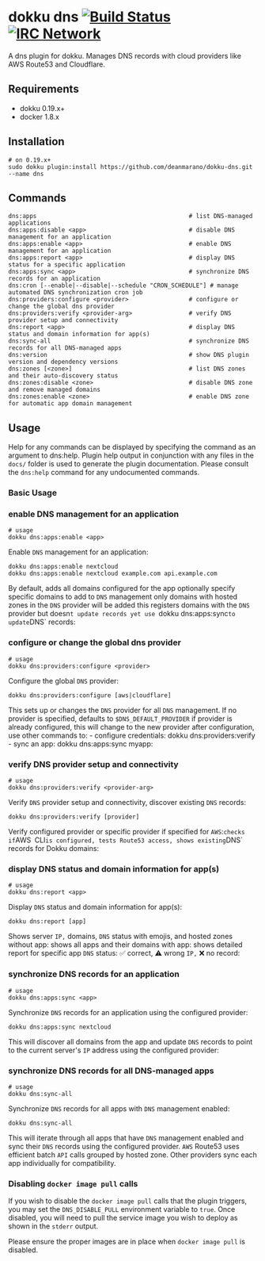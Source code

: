 # dokku dns [![Build Status](https://img.shields.io/github/actions/workflow/status/deanmarano/dokku-dns/ci.yml?branch=main&style=flat-square "Build Status")](https://github.com/deanmarano/dokku-dns/actions/workflows/ci.yml?query=branch%3Amain) [![IRC Network](https://img.shields.io/badge/irc-libera-blue.svg?style=flat-square "IRC Libera")](https://webchat.libera.chat/?channels=dokku)

A dns plugin for dokku. Manages DNS records with cloud providers like AWS Route53 and Cloudflare.

## Requirements

- dokku 0.19.x+
- docker 1.8.x

## Installation

```shell
# on 0.19.x+
sudo dokku plugin:install https://github.com/deanmarano/dokku-dns.git --name dns
```

## Commands

```
dns:apps                                           # list DNS-managed applications
dns:apps:disable <app>                             # disable DNS management for an application
dns:apps:enable <app>                              # enable DNS management for an application
dns:apps:report <app>                              # display DNS status for a specific application
dns:apps:sync <app>                                # synchronize DNS records for an application
dns:cron [--enable|--disable|--schedule "CRON_SCHEDULE"] # manage automated DNS synchronization cron job
dns:providers:configure <provider>                 # configure or change the global dns provider
dns:providers:verify <provider-arg>                # verify DNS provider setup and connectivity
dns:report <app>                                   # display DNS status and domain information for app(s)
dns:sync-all                                       # synchronize DNS records for all DNS-managed apps
dns:version                                        # show DNS plugin version and dependency versions
dns:zones [<zone>]                                 # list DNS zones and their auto-discovery status
dns:zones:disable <zone>                           # disable DNS zone and remove managed domains
dns:zones:enable <zone>                            # enable DNS zone for automatic app domain management
```

## Usage

Help for any commands can be displayed by specifying the command as an argument to dns:help. Plugin help output in conjunction with any files in the `docs/` folder is used to generate the plugin documentation. Please consult the `dns:help` command for any undocumented commands.

### Basic Usage

### enable DNS management for an application

```shell
# usage
dokku dns:apps:enable <app>
```

Enable `DNS` management for an application:

```shell
dokku dns:apps:enable nextcloud
dokku dns:apps:enable nextcloud example.com api.example.com
```

By default, adds all domains configured for the app optionally specify specific domains to add to `DNS` management only domains with hosted zones in the `DNS` provider will be added this registers domains with the `DNS` provider but doesn`t update records yet use `dokku dns:apps:sync` to update `DNS` records:

### configure or change the global dns provider

```shell
# usage
dokku dns:providers:configure <provider>
```

Configure the global `DNS` provider:

```shell
dokku dns:providers:configure [aws|cloudflare]
```

This sets up or changes the `DNS` provider for all `DNS` management. If no provider is specified, defaults to `$DNS_DEFAULT_PROVIDER` if provider is already configured, this will change to the new provider after configuration, use other commands to: - configure credentials: dokku dns:providers:verify - sync an app: dokku dns:apps:sync myapp:

### verify DNS provider setup and connectivity

```shell
# usage
dokku dns:providers:verify <provider-arg>
```

Verify `DNS` provider setup and connectivity, discover existing `DNS` records:

```shell
dokku dns:providers:verify [provider]
```

Verify configured provider or specific provider if specified for `AWS`:` checks if `AWS` `CLI` is configured, tests Route53 access, shows existing `DNS` records for Dokku domains:

### display DNS status and domain information for app(s)

```shell
# usage
dokku dns:report <app>
```

Display `DNS` status and domain information for app(s):

```shell
dokku dns:report [app]
```

Shows server `IP,` domains, `DNS` status with emojis, and hosted zones without app: shows all apps and their domains with app: shows detailed report for specific app `DNS` status: ✅ correct, ⚠️ wrong `IP,` ❌ no record:

### synchronize DNS records for an application

```shell
# usage
dokku dns:apps:sync <app>
```

Synchronize `DNS` records for an application using the configured provider:

```shell
dokku dns:apps:sync nextcloud
```

This will discover all domains from the app and update `DNS` records to point to the current server's `IP` address using the configured provider:

### synchronize DNS records for all DNS-managed apps

```shell
# usage
dokku dns:sync-all
```

Synchronize `DNS` records for all apps with `DNS` management enabled:

```shell
dokku dns:sync-all
```

This will iterate through all apps that have `DNS` management enabled and sync their `DNS` records using the configured provider. `AWS` Route53 uses efficient batch `API` calls grouped by hosted zone. Other providers sync each app individually for compatibility.

### Disabling `docker image pull` calls

If you wish to disable the `docker image pull` calls that the plugin triggers, you may set the `DNS_DISABLE_PULL` environment variable to `true`. Once disabled, you will need to pull the service image you wish to deploy as shown in the `stderr` output.

Please ensure the proper images are in place when `docker image pull` is disabled.
